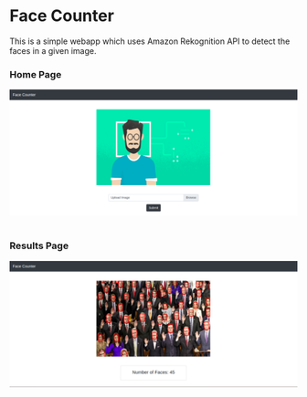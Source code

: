 # Face Counter

This is a simple webapp which uses Amazon Rekognition API to detect the faces in a given image. 



### Home Page
![alt Home Page](images/homepage.png)
<br><br>

### Results Page 
![alt Home Page](images/resultpage.png)

